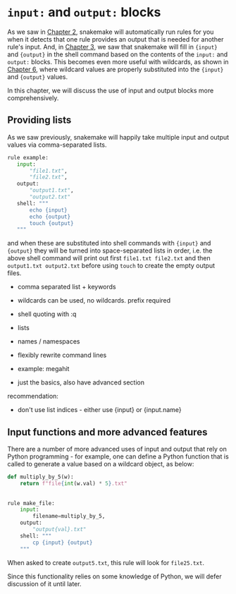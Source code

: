 # `input:` and `output:` blocks

As we saw in [Chapter 2](../chapter_2.md), snakemake will automatically
run rules for you when it detects that one rule provides an output
that is needed for another rule's input. And, in
[Chapter 3](../chapter_3.md), we saw that snakemake will fill in `{input}`
and `{output}` in the shell command based on the contents of the
`input:` and `output:` blocks. This becomes even more useful
with wildcards, as shown in [Chapter 6](../chapter_6.md), where wildcard
values are properly substituted into the `{input}` and `{output}` values.

In this chapter, we will discuss the use of input and output blocks
more comprehensively.

## Providing lists

As we saw previously, snakemake will happily take multiple input and
output values via comma-separated lists.

```python
rule example:
   input:
       "file1.txt",
       "file2.txt",
   output:
       "output1.txt",
       "output2.txt"
   shell: """
       echo {input}
       echo {output}
       touch {output}
   """
```

and when these are substituted into shell commands with `{input}` and
`{output}` they will be turned into space-separated lists in order,
i.e. the above shell command will print out first `file1.txt
file2.txt` and then `output1.txt output2.txt` before using `touch` to
create the empty output files.


- comma separated list + keywords
- wildcards can be used, no wildcards. prefix required
- shell quoting with :q

- lists
- names / namespaces

- flexibly rewrite command lines
- example: megahit

- just the basics, also have advanced section

recommendation:
- don't use list indices - either use {input} or {input.name}



## Input functions and more advanced features

There are a number of more advanced uses of input and output that rely
on Python programming - for example, one can define a Python function
that is called to generate a value based on a wildcard object, as below:

```python
def multiply_by_5(w):
    return f"file{int(w.val) * 5}.txt"
    
    
rule make_file:
    input:
        filename=multiply_by_5,
    output:
        "output{val}.txt"
    shell: """
        cp {input} {output}
    """
```

When asked to create `output5.txt`, this rule will look for
`file25.txt`.

Since this functionality relies on some knowledge of Python, we will
defer discussion of it until later.

